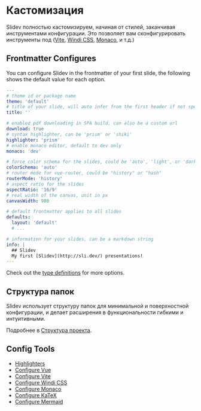 # Кастомизация

Slidev полностью кастомизируем, начиная от стилей, заканчивая инструментами конфигурации. Это позволяет вам сконфигурировать инструменты под ([Vite](/custom/config-vite), [Windi CSS](/custom/config-windicss), [Monaco](/custom/config-monaco), и т.д.)

## Frontmatter Configures

You can configure Slidev in the frontmatter of your first slide, the following shows the default value for each option.

```yaml
---
# theme id or package name
theme: 'default'
# title of your slide, will auto infer from the first header if not specified
title: ''

# enabled pdf downloading in SPA build, can also be a custom url
download: true
# syntax highlighter, can be 'prism' or 'shiki'
highlighter: 'prism'
# enable monaco editor, default to dev only
monaco: 'dev'

# force color schema for the slides, could be 'auto', 'light', or 'dark'
colorSchema: 'auto'
# router mode for vue-router, could be "history" or "hash"
routerMode: 'history'
# aspect ratio for the slides
aspectRatio: '16/9'
# real width of the canvas, unit in px
canvasWidth: 980

# default frontmatter applies to all slides
defaults:
  layout: 'default'
  # ...

# information for your slides, can be a markdown string
info: |
  ## Slidev
  My first [Slidev](http://sli.dev/) presentations!
---
```

Check out the [type definitions](https://github.com/slidevjs/slidev/blob/main/packages/types/src/types.ts#L29) for more options.

## Структура папок

Slidev использует структуру папок для минимальной и поверхностной конфигурации, и делает расширения в функциональности гибкими и интуитивными.

Подробнее в [Структура проекта](/custom/directory-structure).

## Config Tools

- [Highlighters](/custom/highlighters)
- [Configure Vue](/custom/config-vue)
- [Configure Vite](/custom/config-vite)
- [Configure Windi CSS](/custom/config-windicss)
- [Configure Monaco](/custom/config-monaco)
- [Configure KaTeX](/custom/config-katex)
- [Configure Mermaid](/custom/config-mermaid)
